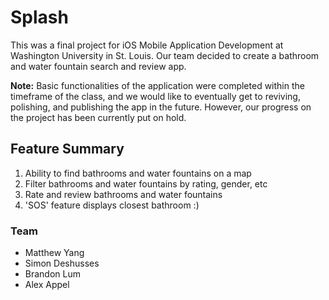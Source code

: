 # Splash

This was a final project for iOS Mobile Application Development at Washington University in St. Louis. Our team decided to create a bathroom and water fountain search and review app.

**Note:** Basic functionalities of the application were completed within the timeframe of the class, and we would like to eventually get to reviving, polishing, and publishing the app in the future. However, our progress on the project has been currently put on hold.

## Feature Summary

1. Ability to find bathrooms and water fountains on a map
1. Filter bathrooms and water fountains by rating, gender, etc
1. Rate and review bathrooms and water fountains
1. 'SOS' feature displays closest bathroom :)

### Team

* Matthew Yang
* Simon Deshusses
* Brandon Lum
* Alex Appel
